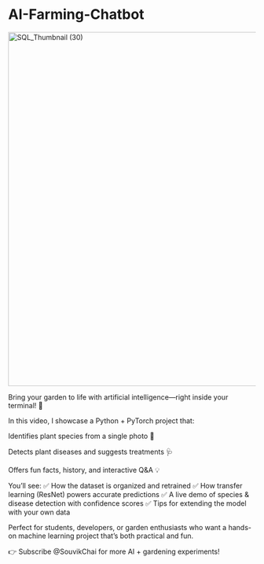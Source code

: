 # AI-Farming-Chatbot

<img width="1280" height="720" alt="SQL_Thumbnail (30)" src="https://github.com/user-attachments/assets/057dfe09-3040-4c26-9b19-2266c3d922ef" />

Bring your garden to life with artificial intelligence—right inside your terminal! 🌱

In this video, I showcase a Python + PyTorch project that:

Identifies plant species from a single photo 📸

Detects plant diseases and suggests treatments 🩺

Offers fun facts, history, and interactive Q&A 💡

You’ll see:
✅ How the dataset is organized and retrained
✅ How transfer learning (ResNet) powers accurate predictions
✅ A live demo of species & disease detection with confidence scores
✅ Tips for extending the model with your own data

Perfect for students, developers, or garden enthusiasts who want a hands-on machine learning project that’s both practical and fun.

👉 Subscribe @SouvikChai for more AI + gardening experiments!

